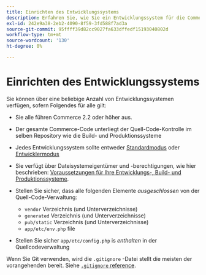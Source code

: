 ```yaml
---
title: Einrichten des Entwicklungssystems
description: Erfahren Sie, wie Sie ein Entwicklungssystem für die Commerce-Anwendung einrichten.
exl-id: 242e9a38-2eb2-4090-8f59-3fd588f7ad3a
source-git-commit: 95ffff39d82cc9027fa633dffedf15193040802d
workflow-type: tm+mt
source-wordcount: '130'
ht-degree: 0%

---
```


# Einrichten des Entwicklungssystems

Sie können über eine beliebige Anzahl von Entwicklungssystemen verfügen, sofern Folgendes für alle gilt:

- Sie alle führen Commerce 2.2 oder höher aus.
- Der gesamte Commerce-Code unterliegt der Quell-Code-Kontrolle im selben Repository wie die Build- und Produktionssysteme
- Jedes Entwicklungssystem sollte entweder [Standardmodus](../bootstrap/application-modes.md#default-mode) oder [Entwicklermodus](../bootstrap/application-modes.md#developer-mode)
- Sie verfügt über Dateisystemeigentümer und -berechtigungen, wie hier beschrieben: [Voraussetzungen für Ihre Entwicklungs-, Build- und Produktionssysteme](../deployment/technical-details.md).
- Stellen Sie sicher, dass alle folgenden Elemente _ausgeschlossen_ von der Quell-Code-Verwaltung:

   - `vendor` Verzeichnis (und Unterverzeichnisse)
   - `generated` Verzeichnis (und Unterverzeichnisse)
   - `pub/static` Verzeichnis (und Unterverzeichnisse)
   - `app/etc/env.php` file

- Stellen Sie sicher `app/etc/config.php` is _enthalten_ in der Quellcodeverwaltung

Wenn Sie Git verwenden, wird die `.gitignore` -Datei stellt die meisten der vorangehenden bereit. Siehe [`.gitignore` reference](../reference/config-reference-gitignore.md).

